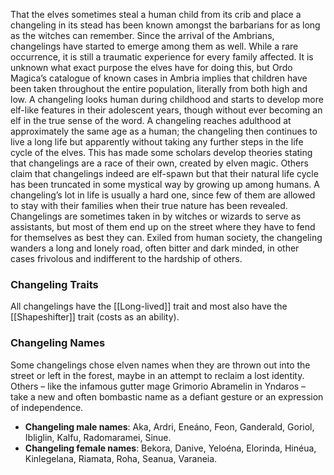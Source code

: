 That the elves sometimes steal a human child from its crib and place a changeling in its stead has been known amongst the barbarians for as long as the witches can remember. Since the arrival of the Ambrians, changelings have started to emerge among them as well. While a rare occurrence, it is still a traumatic experience for every family affected. It is unknown what exact purpose the elves have for doing this, but Ordo Magica’s catalogue of known cases in Ambria implies that children have been taken throughout the entire population, literally from both high and low.
A changeling looks human during childhood and starts to develop more elf-like features in their adolescent years, though without ever becoming an elf in the true sense of the word. A changeling reaches adulthood at approximately the same age as a human; the changeling then continues to live a long life but apparently without taking any further steps in the life cycle of the elves. This has made some scholars develop theories stating that changelings are a race of their own, created by elven magic. Others claim that changelings indeed are elf-spawn but that their natural life cycle has been truncated in some mystical way by growing up among humans.
A changeling’s lot in life is usually a hard one, since few of them are allowed to stay with their families when their true nature has been revealed. Changelings are sometimes taken in by witches or wizards to serve as assistants, but most of them end up on the street where they have to fend for themselves as best they can. Exiled from human society, the changeling wanders a long and lonely road, often bitter and dark minded, in other cases frivolous and indifferent to the hardship of others.

### Changeling Traits
All changelings have the [[Long-lived]] trait and most also have the [[Shapeshifter]] trait (costs as an ability).

### Changeling Names
Some changelings chose elven names when they are thrown out into the street or left in the forest, maybe in an attempt to reclaim a lost identity. Others – like the infamous gutter mage Grimorio Abramelin in Yndaros – take a new and often bombastic name as a defiant gesture or an expression of independence.
- **Changeling male names**: Aka, Ardri, Eneáno, Feon, Ganderald, Goriol, Ibliglin, Kalfu, Radomaramei, Sinue. 
- **Changeling female names**: Bekora, Danive, Yeloéna, Elorinda, Hinéua, Kinlegelana, Riamata, Roha, Seanua, Varaneia.